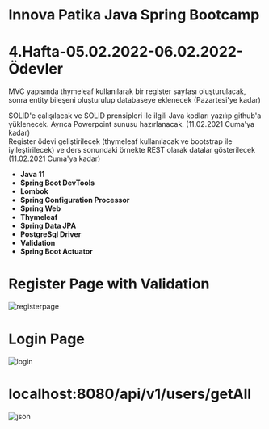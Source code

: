 # Innova Patika Java Spring Bootcamp


# 4.Hafta-05.02.2022-06.02.2022-Ödevler

MVC yapısında thymeleaf kullanılarak bir register sayfası oluşturulacak, sonra entity bileşeni oluşturulup databaseye eklenecek (Pazartesi'ye kadar)

SOLID'e çalışılacak ve SOLID prensipleri ile ilgili Java kodları yazılıp github'a yüklenecek. Ayrıca Powerpoint sunusu hazırlanacak. (11.02.2021 Cuma'ya kadar)												
Register ödevi geliştirilecek (thymeleaf kullanılacak ve bootstrap ile iyileştirilecek) ve ders sonundaki örnekte REST olarak datalar gösterilecek (11.02.2021 Cuma'ya kadar)		




* **Java 11**
* **Spring Boot DevTools**
* **Lombok**
* **Spring Configuration Processor**
* **Spring Web**
* **Thymeleaf**
* **Spring Data JPA**
* **PostgreSql Driver**
* **Validation**
* **Spring Boot Actuator**


# Register Page with Validation
![registerpage](https://user-images.githubusercontent.com/67208557/153300462-9764d437-1896-472d-90d6-b434a7bca214.PNG)

# Login Page
![login](https://user-images.githubusercontent.com/67208557/153300554-852c0793-630a-4d73-b698-10098727fa5c.PNG)

# localhost:8080/api/v1/users/getAll
![json](https://user-images.githubusercontent.com/67208557/153300630-d20a53de-e9d8-422b-9900-161ad33a2400.PNG)
